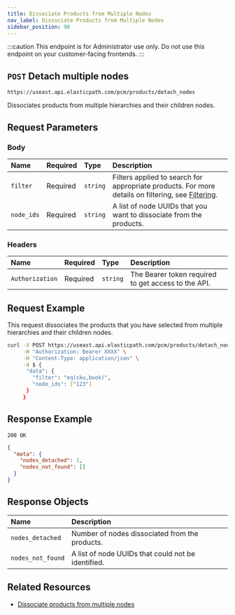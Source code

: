 ```yaml
---
title: Dissociate Products from Multiple Nodes
nav_label: Dissociate Products from Multiple Nodes
sidebar_position: 90
---
```


:::caution
This endpoint is for Administrator use only. Do not use this endpoint on your customer-facing frontends.
:::

## `POST` Detach multiple nodes

```http
https://useast.api.elasticpath.com/pcm/products/detach_nodes
```

Dissociates products from multiple hierarchies and their children nodes.

## Request Parameters

### Body

| Name       | Required | Type     | Description                               |
|:-----------|:---------|:---------|:------------------------------------------|
| `filter`   | Required | `string` | Filters applied to search for appropriate products. For more details on filtering, see [Filtering](/docs/commerce-cloud/api-overview/filtering). |
| `node_ids` | Required | `string` | A list of node UUIDs that you want to dissociate from the products. |

### Headers

| Name            | Required | Type     | Description                          |
|:----------------|:---------|:---------|:-------------------------------------|
| `Authorization` | Required | `string` | The Bearer token required to get access to the API. |

## Request Example

This request dissociates the products that you have selected from multiple hierarchies and their children nodes.

```bash
curl -X POST https://useast.api.elasticpath.com/pcm/products/detach_nodes \
     -H "Authorization: Bearer XXXX" \
     -H "Content-Type: application/json" \
     -d $ {
      "data": {
        "filter": "eq(sku,book)",
        "node_ids": ["123"]
      }
     }
```

## Response Example

`200 OK`

```json
{
  "meta": {
    "nodes_detached": 1,
    "nodes_not_found": []
  }
}
```

## Response Objects

| Name              | Description                                        |
|:------------------|:---------------------------------------------------|
| `nodes_detached`  | Number of nodes dissociated from the products.     |
| `nodes_not_found` | A list of node UUIDs that could not be identified. |

## Related Resources

- [Dissociate products from multiple nodes](/docs/pxm/hierarchies/hierarchy#dissociating-products-from-multiple-nodes)
